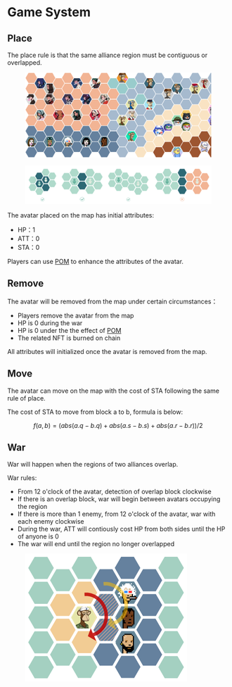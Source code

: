 # Game System

## Place

The place rule is that the same alliance region must be contiguous or overlapped.

<figure><img src="../.gitbook/assets/partmap.png" alt=""><figcaption></figcaption></figure>

<figure><img src="../.gitbook/assets/PLACE-0.png" alt=""><figcaption></figcaption></figure>

The avatar placed on the map has initial attributes:

* HP：1
* ATT：0
* STA：0

Players can use [POM](prop-system.md) to enhance the attributes of the avatar.

## Remove

The avatar will be removed from the map under certain circumstances：

* Players remove the avatar from the map
* HP is 0 during the war
* HP is 0 under the the effect of [POM](prop-system.md)
* The related NFT is burned on chain

All attributes will initialized once the avatar is removed from the map.

## Move

The avatar can move on the map with the cost of STA following the same rule of place.&#x20;

The cost of STA to move from block a to b, formula is below:

&#x20;$$f(a, b) = (abs(a.q - b.q) + abs(a.s - b.s) + abs(a.r - b.r))/2$$

## War

War will happen when the regions of two alliances overlap.

War rules:

* From 12 o'clock of the avatar, detection of overlap block clockwise
* If there is an overlap block, war will begin between avatars occupying the region
* If there is more than 1 enemy, from 12 o'clock of the avatar, war with each enemy clockwise
* During the war, ATT will contiously cost HP from both sides until the HP of anyone is 0
* The war will end until the region no longer overlapped

<figure><img src="../.gitbook/assets/War.png" alt=""><figcaption></figcaption></figure>

